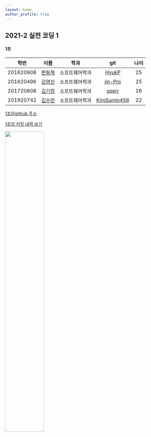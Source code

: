 ```yaml
---
layout: home
author_profile: true
---
```



## 2021-2 실전 코딩 1
####  1조



|학번|이름|학과|git|나이|
|---|:---:|:---:|:---:|:---:|
|201620908|[편동혁](./hello2)|소프트웨어학과|[HyukP](https://github.com/HyukP)|25|
|201620496|[김영진](./hello)|소프트웨어학과|[jin-Pro](https://github.com/jin-Pro)|25|
|201720808|[김기창](./hello3)|소프트웨어학과|[sperr](https://github.com/sperr)|26|
|201920742|[김수민](./hello4)|소프트웨어학과|[KimSumin456](https://github.com/KimSumin456)|22|

[1조의github 주소](https://github.com/HyukP/Group1-Coding1)

[1조의 커밋 내역 보기](https://github.com/HyukP/Group1-Coding1/commits/main)

<img src = "https://w.wallhaven.cc/full/4d/wallhaven-4d1mym.jpg" width = "50%">
